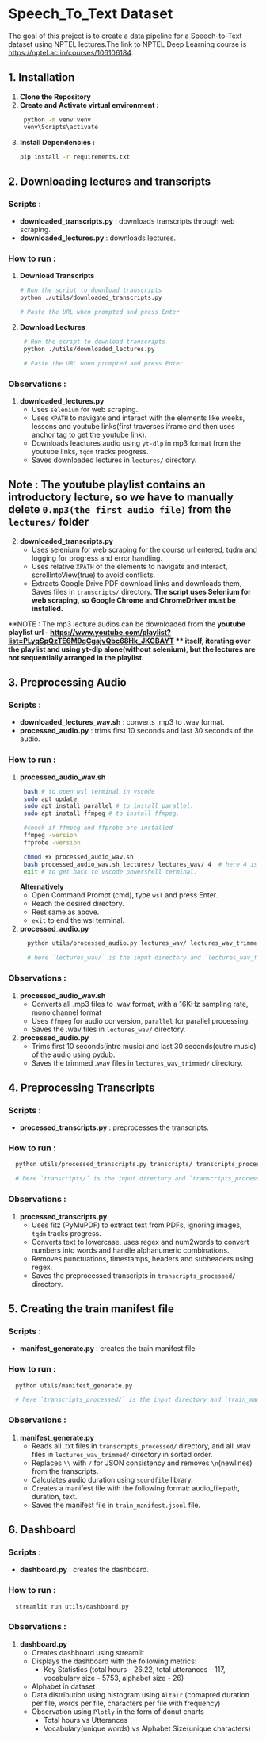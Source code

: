 # Speech_To_Text Dataset
The goal of this project is to create a data pipeline for a Speech-to-Text dataset using NPTEL lectures.The link to NPTEL Deep Learning course is https://nptel.ac.in/courses/106106184.


## 1. Installation
  1. **Clone the Repository**
  2. **Create and Activate virtual environment :** 
     ```sh
      python -m venv venv
      venv\Scripts\activate
  3. **Install Dependencies :**
     ```sh
     pip install -r requirements.txt
     ```

## 2. Downloading lectures and transcripts
### Scripts :
- **downloaded_transcripts.py** : downloads transcripts through web scraping.
- **downloaded_lectures.py** : downloads lectures.
### How to run :
1. **Download Transcripts**  
    ```sh
    # Run the script to download transcripts
    python ./utils/downloaded_transcripts.py

    # Paste the URL when prompted and press Enter
    ```
2. **Download Lectures** 
   ```sh
    # Run the script to download transcripts
    python ./utils/downloaded_lectures.py

    # Paste the URL when prompted and press Enter
    ```
### Observations : 
1. **downloaded_lectures.py**
   - Uses `selenium` for web scraping.
   - Uses `XPATH` to navigate and interact with the elements like weeks, lessons and youtube links(first traverses iframe and then uses anchor tag to get the youtube link).
   - Downloads leactures audio using ` yt-dlp ` in mp3 format from the youtube links, `tqdm` tracks progress.
   - Saves downloaded lectures in ` lectures/ ` directory.
 ## Note : **The youtube playlist contains an introductory lecture, so we have to manually delete `0.mp3(the first audio file)` from the `lectures/` folder**
 2. **downloaded_transcripts.py**
    - Uses selenium for web scraping for the course url entered, tqdm and logging for progress and error handling.
    - Uses relative `XPATH` of the elements to navigate and interact, scrollIntoView(true) to avoid conflicts.
    - Extracts Google Drive PDF download links and downloads them, Saves files in ` transcripts/ ` directory.
 **The script uses Selenium for web scraping, so Google Chrome and ChromeDriver must be installed.**

 **NOTE : The mp3 lecture audios can be downloaded from the **youtube playlist url - https://www.youtube.com/playlist?list=PLyqSpQzTE6M9gCgajvQbc68Hk_JKGBAYT ** itself, iterating over the playlist and using yt-dlp alone(without selenium), but the lectures are not sequentially arranged in the playlist.**

 ## 3. Preprocessing Audio
 ### Scripts : 
 - **downloaded_lectures_wav.sh** : converts .mp3 to .wav format.
 - **processed_audio.py** : trims first 10 seconds and last 30 seconds of the audio.
 ### How to run :
 1. **processed_audio_wav.sh**
    ```sh
     bash # to open wsl terminal in vscode
     sudo apt update
     sudo apt install parallel # to install parallel.
     sudo apt install ffmpeg # to install ffmpeg.

     #check if ffmpeg and ffprobe are installed
     ffmpeg -version
     ffprobe -version
    
     chmod +x processed_audio_wav.sh
     bash processed_audio_wav.sh lectures/ lectures_wav/ 4  # here 4 is the number of cores/cpus to use(can be increased or decreased); `lectures/` is the input directory and `lectures_wav/` is the output directory.
     exit # to get back to vscode powershell terminal.
     ``` 
      **Alternatively**
      - Open Command Prompt (cmd), type `wsl` and press Enter.
      - Reach the desired directory.
      - Rest same as above.
      - `exit` to end the wsl terminal.
 3. **processed_audio.py**
    ```sh
      python utils/processed_audio.py lectures_wav/ lectures_wav_trimmed/
    
      # here `lectures_wav/` is the input directory and `lectures_wav_trimmed/` is the output directory.
    ```
 ### Observations :
 1. **processed_audio_wav.sh** 
    - Converts all .mp3 files to .wav format, with a 16KHz sampling rate, mono channel format
    - Uses `ffmpeg` for audio conversion, `parallel` for parallel processing.
    - Saves the .wav files in `lectures_wav/` directory.
 2. **processed_audio.py**
    - Trims first 10 seconds(intro music) and last 30 seconds(outro music) of the audio using pydub.
    - Saves the trimmed .wav files in `lectures_wav_trimmed/` directory.

## 4. Preprocessing Transcripts
### Scripts :
- **processed_transcripts.py** : preprocesses the transcripts.
### How to run :
  ```sh
    python utils/processed_transcripts.py transcripts/ transcripts_processed/

    # here `transcripts/` is the input directory and `transcripts_processed/` is the output directory.
  ```
### Observations :
1. **processed_transcripts.py**
    - Uses fitz (PyMuPDF) to extract text from PDFs, ignoring images, `tqdm` tracks progress.
    - Converts text to lowercase, uses regex and num2words to convert numbers into words and handle alphanumeric combinations.
    - Removes punctuations, timestamps, headers and subheaders using regex.
    - Saves the preprocessed transcripts in `transcripts_processed/` directory.

 ## 5. Creating the train manifest file

 ### Scripts :
 - **manifest_generate.py** : creates the train manifest file
 ### How to run :
  ```sh
    python utils/manifest_generate.py

    # here `transcripts_processed/` is the input directory and `train_manifest.jsonl` is the output file.
  ```
 ### Observations :
 1. **manifest_generate.py**
    - Reads all .txt files in `transcripts_processed/` directory, and all .wav files in `lectures_wav_trimmed/` directory in sorted order.
    - Replaces `\\` with `/` for JSON consistency and removes `\n`(newlines) from the transcripts.
    - Calculates audio duration using `soundfile` library.
    - Creates a manifest file with the following format: audio_filepath, duration, text.
    - Saves the manifest file in `train_manifest.jsonl` file.
    
 ## 6. Dashboard
 ### Scripts :
 - **dashboard.py** : creates the dashboard.
 ### How to run :
  ```sh
    streamlit run utils/dashboard.py
  ```
 ### Observations :
 1. **dashboard.py**
    - Creates dashboard using streamlit
    - Displays the dashboard with the following metrics:
        - Key Statistics (total hours - 26.22, total utterances - 117, vocabulary size - 5753, alphabet size - 26)
    - Alphabet in dataset
    - Data distribution using histogram using `Altair` (comapred duration per file, words per file, characters per file with frequency)
    - Observation using `Plotly` in the form of donut charts
      - Total hours vs Utterances
      - Vocabulary(unique words) vs Alphabet Size(unique characters)

 
